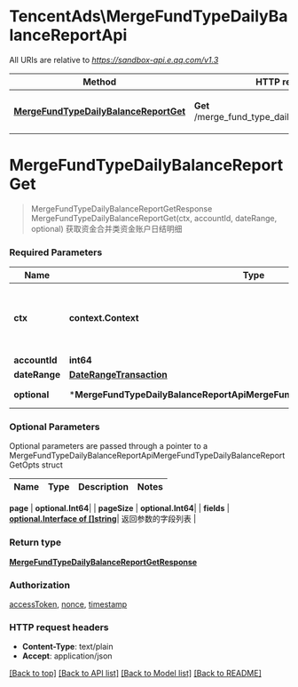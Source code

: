 # TencentAds\MergeFundTypeDailyBalanceReportApi

All URIs are relative to *https://sandbox-api.e.qq.com/v1.3*

Method | HTTP request | Description
------------- | ------------- | -------------
[**MergeFundTypeDailyBalanceReportGet**](MergeFundTypeDailyBalanceReportApi.md#MergeFundTypeDailyBalanceReportGet) | **Get** /merge_fund_type_daily_balance_report/get | 获取资金合并类资金账户日结明细


# **MergeFundTypeDailyBalanceReportGet**
> MergeFundTypeDailyBalanceReportGetResponse MergeFundTypeDailyBalanceReportGet(ctx, accountId, dateRange, optional)
获取资金合并类资金账户日结明细

### Required Parameters

Name | Type | Description  | Notes
------------- | ------------- | ------------- | -------------
 **ctx** | **context.Context** | context for authentication, logging, cancellation, deadlines, tracing, etc.
  **accountId** | **int64**|  | 
  **dateRange** | [**DateRangeTransaction**](DateRangeTransaction.md)|  | 
 **optional** | ***MergeFundTypeDailyBalanceReportApiMergeFundTypeDailyBalanceReportGetOpts** | optional parameters | nil if no parameters

### Optional Parameters
Optional parameters are passed through a pointer to a MergeFundTypeDailyBalanceReportApiMergeFundTypeDailyBalanceReportGetOpts struct

Name | Type | Description  | Notes
------------- | ------------- | ------------- | -------------


 **page** | **optional.Int64**|  | 
 **pageSize** | **optional.Int64**|  | 
 **fields** | [**optional.Interface of []string**](string.md)| 返回参数的字段列表 | 

### Return type

[**MergeFundTypeDailyBalanceReportGetResponse**](MergeFundTypeDailyBalanceReportGetResponse.md)

### Authorization

[accessToken](../README.md#accessToken), [nonce](../README.md#nonce), [timestamp](../README.md#timestamp)

### HTTP request headers

 - **Content-Type**: text/plain
 - **Accept**: application/json

[[Back to top]](#) [[Back to API list]](../README.md#documentation-for-api-endpoints) [[Back to Model list]](../README.md#documentation-for-models) [[Back to README]](../README.md)

